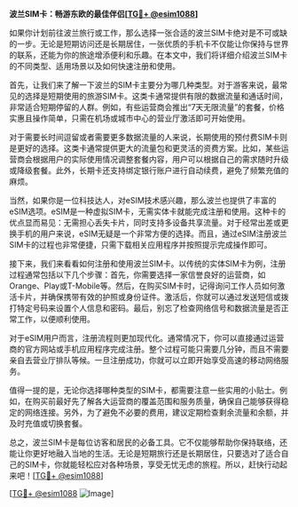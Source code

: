 **波兰SIM卡：畅游东欧的最佳伴侣[[TG💪+ @esim1088](https://t.me/s/esim1088)]**

如果你计划前往波兰旅行或工作，那么选择一张合适的波兰SIM卡绝对是不可或缺的一步。无论是短期访问还是长期居住，一张优质的手机卡不仅能让你保持与世界的联系，还能为你的旅途增添便利和乐趣。在本文中，我们将详细介绍波兰SIM卡的不同类型、适用场景以及如何快速注册和使用。

首先，让我们来了解一下波兰的SIM卡主要分为哪几种类型。对于游客来说，最常见的选择是短期使用的旅游SIM卡。这类卡通常提供有限的数据流量和通话时间，非常适合短期停留的人群。例如，有些运营商会推出“7天无限流量”的套餐，价格实惠且操作简单，只需在机场或城市中心的营业厅激活即可开始使用。

对于需要长时间逗留或者需要更多数据流量的人来说，长期使用的预付费SIM卡则是更好的选择。这类卡通常提供更大的流量包和更灵活的资费方案。比如，某些运营商会根据用户的实际使用情况调整套餐内容，用户可以根据自己的需求随时升级或降级套餐。此外，长期卡还支持绑定银行账户进行自动续费，避免了频繁充值的麻烦。

当然，如果你是一位科技达人，对eSIM技术感兴趣，那么波兰也提供了丰富的eSIM选项。eSIM是一种虚拟SIM卡，无需实体卡就能完成注册和使用。这种卡的优点显而易见：无需担心丢失卡片，同时支持多设备共享流量。对于经常出差或更换手机的用户来说，eSIM无疑是一个非常方便的选择。而且，通过eSIM注册波兰SIM卡的过程也非常便捷，只需下载相关应用程序并按照提示完成操作即可。

接下来，我们来看看如何注册和使用波兰SIM卡。以传统的实体SIM卡为例，注册过程通常包括以下几个步骤：首先，你需要选择一家信誉良好的运营商，如Orange、Play或T-Mobile等。然后，在购买SIM卡时，记得询问工作人员如何激活卡片，并确保携带有效的护照或身份证件。激活后，你就可以通过发送短信或拨打特定号码来设置个人信息和密码。最后，别忘了检查网络信号和数据流量是否正常工作，以便顺利使用。

对于eSIM用户而言，注册流程则更加现代化。通常情况下，你可以直接通过运营商的官方网站或手机应用程序完成注册。整个过程可能只需要几分钟，而且不需要亲自去营业厅排队等候。一旦注册成功，你就可以立即开始享受高速的移动网络服务。

值得一提的是，无论你选择哪种类型的SIM卡，都需要注意一些实用的小贴士。例如，在购买前最好先了解各大运营商的覆盖范围和服务质量，确保自己能够获得稳定的网络连接。另外，为了避免不必要的费用，建议定期检查剩余流量和余额，并及时充值或切换套餐。

总之，波兰SIM卡是每位访客和居民的必备工具。它不仅能够帮助你保持联络，还能让你更好地融入当地的生活。无论是短期旅行还是长期居住，只要选对了适合自己的SIM卡，你就能轻松应对各种场景，享受无忧无虑的旅程。所以，赶快行动起来吧！[[TG💪+ @esim1088](https://t.me/s/esim1088)]

[[TG💪+ @esim1088](https://t.me/s/esim1088) ![Image](https://i.postimg.cc/4NQfJmqS/Snipaste-2025-05-13-00-14-12.png)]